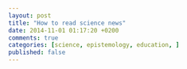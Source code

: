 ```yaml
---
layout: post
title: "How to read science news"
date: 2014-11-01 01:17:20 +0200
comments: true
categories: [science, epistemology, education, ]
published: false
---
```

